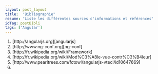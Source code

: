 ```yaml
---
layout: post_layout
title:  "Bibliographie"
resume: "Liste les différentes sources d'informations et références"
idTag: postBibli
tags: ['Angular']
---
```


<ol>
<li>[http://angularjs.org][angularjs]</li>
<li>[http://www.ng-conf.org][ng-conf]</li>
<li>[http://fr.wikipedia.org/wiki/Framework]</li>
<li>[http://fr.wikipedia.org/wiki/Mod%C3%A8le-vue-contr%C3%B4leur]</li>
<li>[http://www.pearltrees.com/fctowl/angularjs-vtecl/id10647669]<li>
</ol>

[ng-conf]:http://www.ng-conf.org
[ng-youtube]:http://www.youtube.com/user/ngconfvideos
[angularjs]:http://angularjs.org
[pearltree]:http://www.pearltrees.com/fctowl/angularjs-vtecl/id10647669
[article 1]:https://sourcegraph.com/blog/switching-from-angularjs-to-server-side-html
[article 2]:http://blog.hadrien.eu/2014/02/18/dans-quel-cas-doit-on-choisir-une-spa/
[firebase]:https://www.firebase.com/